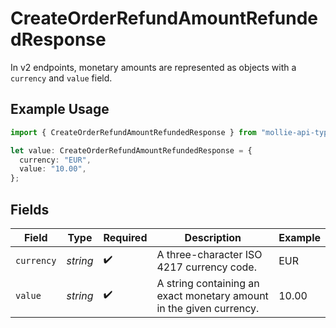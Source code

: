 # CreateOrderRefundAmountRefundedResponse

In v2 endpoints, monetary amounts are represented as objects with a `currency` and `value` field.

## Example Usage

```typescript
import { CreateOrderRefundAmountRefundedResponse } from "mollie-api-typescript/models/operations";

let value: CreateOrderRefundAmountRefundedResponse = {
  currency: "EUR",
  value: "10.00",
};
```

## Fields

| Field                                                               | Type                                                                | Required                                                            | Description                                                         | Example                                                             |
| ------------------------------------------------------------------- | ------------------------------------------------------------------- | ------------------------------------------------------------------- | ------------------------------------------------------------------- | ------------------------------------------------------------------- |
| `currency`                                                          | *string*                                                            | :heavy_check_mark:                                                  | A three-character ISO 4217 currency code.                           | EUR                                                                 |
| `value`                                                             | *string*                                                            | :heavy_check_mark:                                                  | A string containing an exact monetary amount in the given currency. | 10.00                                                               |